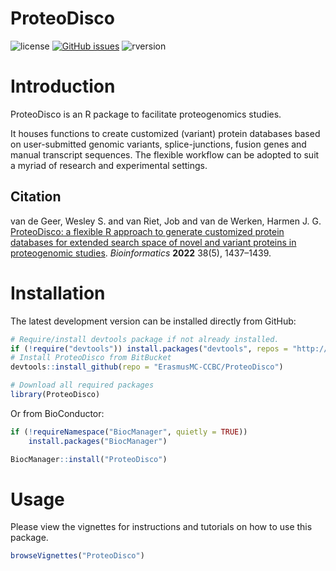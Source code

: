# ProteoDisco

![license](https://img.shields.io/badge/license-GPL--3-blue.svg) [![GitHub issues](https://img.shields.io/github/issues/ErasmusMC-CCBC/ProteoDisco.svg)]() ![rversion](https://img.shields.io/badge/R%20version-%3E4.1.0-lightgrey.svg)

# Introduction

ProteoDisco is an R package to facilitate proteogenomics studies. 

It houses functions to create customized (variant) protein databases based on user-submitted genomic variants, splice-junctions, fusion genes and manual transcript sequences.
The flexible workflow can be adopted to suit a myriad of research and experimental settings.

## Citation

van de Geer, Wesley S. and van Riet, Job and van de Werken, Harmen J. G. [ProteoDisco: a flexible R approach to generate customized protein databases for extended search space of novel and variant proteins in proteogenomic studies](https://doi.org/10.1093/bioinformatics/btab809). *Bioinformatics* **2022** 38(5), 1437–1439.

# Installation

The latest development version can be installed directly from GitHub:

```R
# Require/install devtools package if not already installed.
if (!require("devtools")) install.packages("devtools", repos = "http://cran.r-project.org")
# Install ProteoDisco from BitBucket
devtools::install_github(repo = "ErasmusMC-CCBC/ProteoDisco")

# Download all required packages
library(ProteoDisco)
```

Or from BioConductor:
```R
if (!requireNamespace("BiocManager", quietly = TRUE))
    install.packages("BiocManager")

BiocManager::install("ProteoDisco")
```

# Usage

Please view the vignettes for instructions and tutorials on how to use this package.

```R
browseVignettes("ProteoDisco")
```
